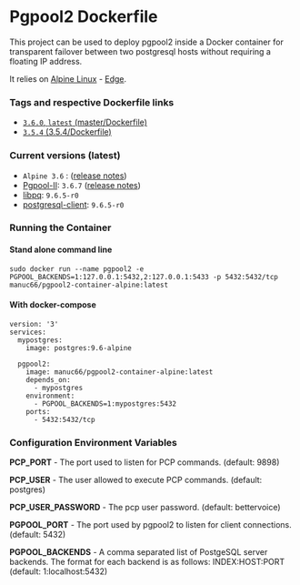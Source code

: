 Pgpool2 Dockerfile
==================

This project can be used to deploy pgpool2 inside a Docker container for transparent failover between two postgresql hosts without requiring a floating IP address.

It relies on [Alpine Linux](https://alpinelinux.org/) - [Edge](https://wiki.alpinelinux.org/wiki/Edge).

### Tags and respective Dockerfile links
- [`3.6.0`, `latest` (master/Dockerfile)](https://github.com/manuc66/pgpool2-container/blob/master/Dockerfile)
- [`3.5.4` (3.5.4/Dockerfile)](https://github.com/manuc66/pgpool2-container/blob/3.5.4/Dockerfile)

### Current versions (latest)
- `Alpine 3.6` : ([release notes](https://www.alpinelinux.org/posts/Alpine-3.6.0-released.html))
- [Pgpool-II](http://www.pgpool.net): `3.6.7` ([release notes](http://www.pgpool.net/docs/latest/en/html/release-3-6.html))
- [libpq](https://pkgs.alpinelinux.org/package/v3.6/main/x86/libpq): `9.6.5-r0`
- [postgresql-client](https://pkgs.alpinelinux.org/package/v3.6/main/x86/postgresql-client): `9.6.5-r0`

### Running the Container

#### Stand alone command line
```sudo docker run --name pgpool2 -e PGPOOL_BACKENDS=1:127.0.0.1:5432,2:127.0.0.1:5433 -p 5432:5432/tcp manuc66/pgpool2-container-alpine:latest```

#### With docker-compose
```
version: '3'
services:
  mypostgres:
    image: postgres:9.6-alpine

  pgpool2:
    image: manuc66/pgpool2-container-alpine:latest
    depends_on: 
      - mypostgres
    environment:
      - PGPOOL_BACKENDS=1:mypostgres:5432
    ports:
      - 5432:5432/tcp
```

### Configuration Environment Variables

**PCP_PORT** - The port used to listen for PCP commands. (default: 9898)

**PCP_USER** - The user allowed to execute PCP commands. (default: postgres)

**PCP_USER_PASSWORD** - The pcp user password. (default: bettervoice)

**PGPOOL_PORT** - The port used by pgpool2 to listen for client connections. (default: 5432)

**PGPOOL_BACKENDS** - A comma separated list of PostgeSQL server backends. The format for each backend is as follows: INDEX:HOST:PORT (default: 1:localhost:5432)
